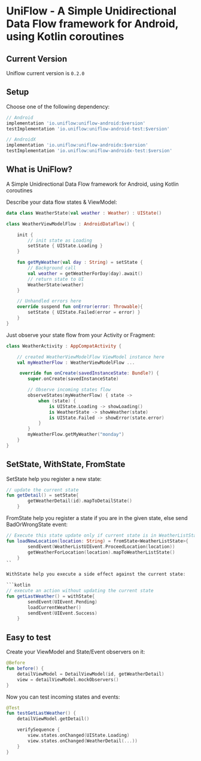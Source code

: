 
# UniFlow - A Simple Unidirectional Data Flow framework for Android, using Kotlin coroutines

## Current Version

Uniflow current version is `0.2.0`

## Setup

Choose one of the following dependency:

```gradle
// Android
implementation 'io.uniflow:uniflow-android:$version'
testImplementation 'io.uniflow:uniflow-android-test:$version'

// AndroidX
implementation 'io.uniflow:uniflow-androidx:$version'
testImplementation 'io.uniflow:uniflow-androidx-test:$version'
```

## What is UniFlow?

A Simple Unidirectional Data Flow framework for Android, using Kotlin coroutines

Describe your data flow states & ViewModel:

```kotlin
data class WeatherState(val weather : Weather) : UIState()

class WeatherViewModelFlow : AndroidDataFlow() {

    init {
        // init state as Loading
        setState { UIState.Loading }
    }

    fun getMyWeather(val day : String) = setState {
        // Background call
        val weather = getWeatherForDay(day).await()
        // return state to UI
        WeatherState(weather)
    }

    // Unhandled errors here
    override suspend fun onError(error: Throwable){
        setState { UIState.Failed(error = error) }
    }
}
```

Just observe your state flow from your Activity or Fragment:

```kotlin
class WeatherActivity : AppCompatActivity {

    // created WeatherViewModelFlow ViewModel instance here
    val myWeatherFlow : WeatherViewModelFlow ...

     override fun onCreate(savedInstanceState: Bundle?) {
        super.onCreate(savedInstanceState)

        // Observe incoming states flow
        observeStates(myWeatherFlow) { state ->
            when (state) {
                is UIState.Loading -> showLoading()
                is WeatherState -> showWeather(state)
                is UIState.Failed -> showError(state.error)
            }
        }
        myWeatherFlow.getMyWeather("monday")
    }
}

```

## SetState, WithState, FromState

SetState help you register a new state:

```kotlin
// update the current state
fun getDetail() = setState{
        getWeatherDetail(id).mapToDetailState()
    }
```


FromState help you register a state if you are in the given state, else send BadOrWrongState event:

```kotlin
// Execute this state update only if current state is in WeatherListState
fun loadNewLocation(location: String) = fromState<WeatherListState>{
        sendEvent(WeatherListUIEvent.ProceedLocation(location))
        getWeatherForLocation(location).mapToWeatherListState()
    }
``

WithState help you execute a side effect against the current state:

```kotlin
// execute an action without updating the current state
fun getLastWeather() = withState{
        sendEvent(UIEvent.Pending)
        loadCurrentWeather()
        sendEvent(UIEvent.Success)
    }
```


## Easy to test

Create your ViewModel and State/Event observers on it:

```kotlin
@Before
fun before() {
    detailViewModel = DetailViewModel(id, getWeatherDetail)
    view = detailViewModel.mockObservers()
}
```

Now you can test incoming states and events:

```kotlin
@Test
fun testGetLastWeather() {
    detailViewModel.getDetail()

    verifySequence {
        view.states.onChanged(UIState.Loading)
        view.states.onChanged(WeatherDetail(...))
    }
}
```

